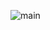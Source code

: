 ![main](https://github.com/hifrancesco/templates/actions/workflows/grading.yml/badge.svg?branch=main)